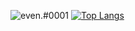 ![even.#0001](https://github-readme-stats.vercel.app/api?username=montingo&show_icons=true&theme=gradient)
[![Top Langs](https://github-readme-stats.vercel.app/api/top-langs/?username=montingo&layout=compact)](https://github.com/anuraghazra/github-readme-stats)
